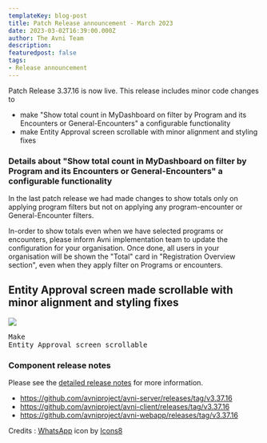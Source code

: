 ```yaml
---
templateKey: blog-post
title: Patch Release announcement - March 2023
date: 2023-03-02T16:39:00.000Z
author: The Avni Team
description:
featuredpost: false
tags:
- Release announcement
---
```


Patch Release 3.37.16 is now live. This release includes minor code changes to
- make "Show total count in MyDashboard on filter by Program and its Encounters or General-Encounters" a configurable functionality
- make Entity Approval screen scrollable with minor alignment and styling fixes

### Details about "Show total count in MyDashboard on filter by Program and its Encounters or General-Encounters" a configurable functionality
In the last patch release we had made changes to show totals only on applying program filters but not on applying any program-encounter or General-Encounter filters.

In-order to show totals even when we have selected programs or encounters, please inform Avni implementation team to update the configuration for your organisation.
Once done, all users in your organisation will be shown the "Total" card in "Registration Overview section", even when they apply filter on Programs or encounters. 

## Entity Approval screen made scrollable with minor alignment and styling fixes

![](/img/2023-03-02-avni-release-announcement/ApprovalScreenAlignmentAndStylingFix_AdobeExpress.gif)<pre>Make Entity Approval screen scrollable</pre>

### Component release notes
Please see the [detailed release notes](https://github.com/avniproject/avni-product/releases/tag/v3.37.16) for more information.

- <a href="https://github.com/avniproject/avni-server/releases/tag/v3.37.16" target="_blank" rel="noopener noreferrer">https://github.com/avniproject/avni-server/releases/tag/v3.37.16</a>
- <a href="https://github.com/avniproject/avni-client/releases/tag/v3.37.16" target="_blank" rel="noopener noreferrer">https://github.com/avniproject/avni-client/releases/tag/v3.37.16</a>
- <a href="https://github.com/avniproject/avni-webapp/releases/tag/v3.37.16" target="_blank" rel="noopener noreferrer">https://github.com/avniproject/avni-webapp/releases/tag/v3.37.16</a>

Credits : <a target="_blank" href="https://icons8.com/icon/30448/whatsapp">WhatsApp</a> icon by <a target="_blank" href="https://icons8.com">Icons8</a>